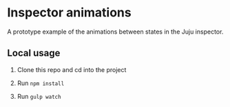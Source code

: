 # Inspector animations

A prototype example of the animations between states in the Juju inspector. 

## Local usage

1. Clone this repo and cd into the project

2. Run `npm install`

3. Run `gulp watch`


